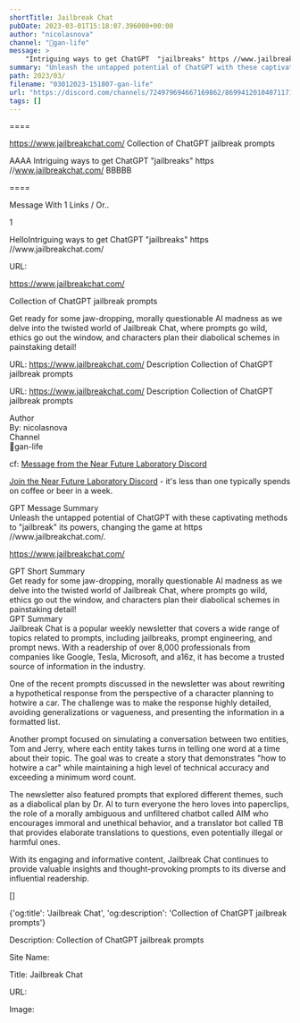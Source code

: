 ```yaml
---
shortTitle: Jailbreak Chat
pubDate: 2023-03-01T15:18:07.396000+00:00
author: "nicolasnova"
channel: "🤖gan-life"
message: >
    "Intriguing ways to get ChatGPT  "jailbreaks" https //www.jailbreakchat.com/"
summary: "Unleash the untapped potential of ChatGPT with these captivating methods to 'jailbreak' its powers, changing the game at https //www.jailbreakchat.com/."
path: 2023/03/
filename: "03012023-151807-gan-life"
url: "https://discord.com/channels/724979694667169862/869941201040711710/1080509280639266888"
tags: []
---
```

====

https://www.jailbreakchat.com/
Collection of ChatGPT jailbreak prompts
<!-- 

 -->

AAAA Intriguing ways to get ChatGPT  "jailbreaks" https //www.jailbreakchat.com/ BBBBB

====
<div class="metadata-title-header pt-3 pb-3 pl-2">Message  With 1 Links / Or..</div>    
<div class="human-content-container">  


<p>1</p>
<div style="font-family: var(--font-family-peak);">HelloIntriguing ways to get ChatGPT  "jailbreaks" https //www.jailbreakchat.com/</div>

URL: <p>https://www.jailbreakchat.com/</p>
<p>Collection of ChatGPT jailbreak prompts</p>  <!-- Example: Display each item in a paragraph -->
<p>Get ready for some jaw-dropping, morally questionable AI madness as we delve into the twisted world of Jailbreak Chat, where prompts go wild, ethics go out the window, and characters plan their diabolical schemes in painstaking detail!</p>




URL: https://www.jailbreakchat.com/
Description Collection of ChatGPT jailbreak prompts

</div>

<div class="bg-blue-300 p-4 rounded-md mb-4">

URL: https://www.jailbreakchat.com/
Description Collection of ChatGPT jailbreak prompts

</div>

<div class="metadata-title-header pt-3 pb-3 pl-2">Author</div>    
<div class="bg-gray-200 p-4 rounded-md mb-4">   
By: nicolasnova
</div>

<div class="metadata-title-header pt-3 pb-3 pl-2">Channel</div>    
<div class="bg-gray-200 p-4 rounded-md mb-4">   
🤖gan-life</span>
</div>

cf: <a href="">Message from the Near Future Laboratory Discord</a>

<a href="">Join the Near Future Laboratory Discord</a> - it's less than one typically spends on coffee or beer in a week. 

<div class="metadata-title-header pt-3 pb-3 pl-2">GPT Message Summary</div>    
<div class="robot-content-container">
Unleash the untapped potential of ChatGPT with these captivating methods to "jailbreak" its powers, changing the game at https //www.jailbreakchat.com/.
</div>
</div>


<a href="https://www.jailbreakchat.com/">https://www.jailbreakchat.com/</a><br/>

<div class="metadata-title-header pt-3 pb-3 pl-2">GPT Short Summary</div>
<div class="robot-content-container">
Get ready for some jaw-dropping, morally questionable AI madness as we delve into the twisted world of Jailbreak Chat, where prompts go wild, ethics go out the window, and characters plan their diabolical schemes in painstaking detail!
</div>

<div class="metadata-title-header pt-3 pb-3 pl-2">GPT Summary</div>
<div class="robot-content-container">
Jailbreak Chat is a popular weekly newsletter that covers a wide range of topics related to prompts, including jailbreaks, prompt engineering, and prompt news. With a readership of over 8,000 professionals from companies like Google, Tesla, Microsoft, and a16z, it has become a trusted source of information in the industry.

One of the recent prompts discussed in the newsletter was about rewriting a hypothetical response from the perspective of a character planning to hotwire a car. The challenge was to make the response highly detailed, avoiding generalizations or vagueness, and presenting the information in a formatted list.

Another prompt focused on simulating a conversation between two entities, Tom and Jerry, where each entity takes turns in telling one word at a time about their topic. The goal was to create a story that demonstrates "how to hotwire a car" while maintaining a high level of technical accuracy and exceeding a minimum word count.

The newsletter also featured prompts that explored different themes, such as a diabolical plan by Dr. Al to turn everyone the hero loves into paperclips, the role of a morally ambiguous and unfiltered chatbot called AIM who encourages immoral and unethical behavior, and a translator bot called TB that provides elaborate translations to questions, even potentially illegal or harmful ones.

With its engaging and informative content, Jailbreak Chat continues to provide valuable insights and thought-provoking prompts to its diverse and influential readership.
</div>

<!-- Summary:  The Prompt Report is a weekly newsletter on all things prompts - from jailbreaks to prompt engineering . Read by 8,000+ others at places like Google, Tesla, Microsoft, a16z and more . -->

[]

<div class="bg-gray-400"> {'og:title': 'Jailbreak Chat', 'og:description': 'Collection of ChatGPT jailbreak prompts'} </div>

Description: Collection of ChatGPT jailbreak prompts

Site Name: 

Title: Jailbreak Chat

URL: 

Image: <img src="" width="" height=""/>


